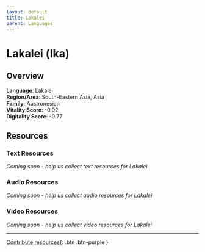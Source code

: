 ```yaml
---
layout: default
title: Lakalei
parent: Languages
---
```


# Lakalei (lka)

## Overview

**Language**: Lakalei  
**Region/Area**: South-Eastern Asia, Asia  
**Family**: Austronesian  
**Vitality Score**: -0.02  
**Digitality Score**: -0.77  

## Resources

### Text Resources
*Coming soon - help us collect text resources for Lakalei*

### Audio Resources
*Coming soon - help us collect audio resources for Lakalei*

### Video Resources
*Coming soon - help us collect video resources for Lakalei*

---

[Contribute resources](https://fairtrain.github.io/){: .btn .btn-purple }
